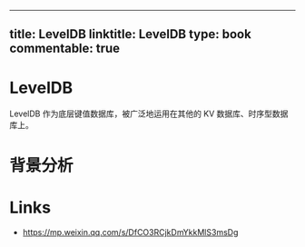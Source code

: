 
---
title: LevelDB
linktitle: LevelDB
type: book
commentable: true
---

# LevelDB

LevelDB 作为底层键值数据库，被广泛地运用在其他的 KV 数据库、时序型数据库上。

# 背景分析

# Links

- https://mp.weixin.qq.com/s/DfCO3RCjkDmYkkMlS3msDg

    